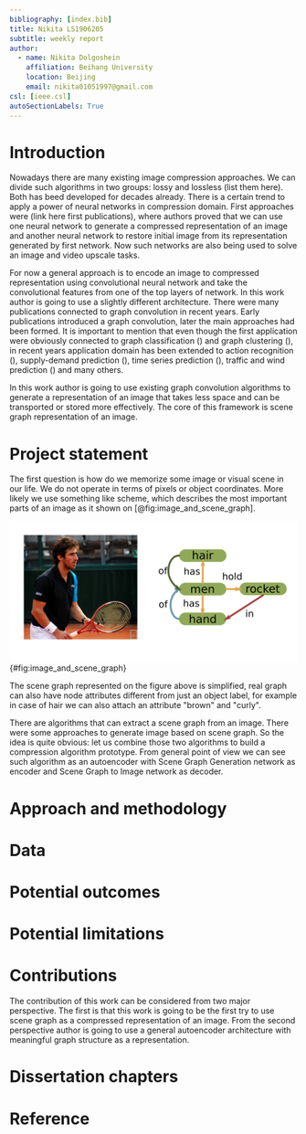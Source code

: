 ```yaml
---
bibliography: [index.bib]
title: Nikita LS1906205
subtitle: weekly report
author:
  - name: Nikita Dolgoshein
    affiliation: Beihang University
    location: Beijing
    email: nikita01051997@gmail.com
csl: [ieee.csl]
autoSectionLabels: True
---
```


# Introduction

Nowadays there are many existing image compression approaches. We can divide such algorithms in two groups: lossy and lossless (list them here). Both has beed developed for decades already. There is a certain trend to apply a power of neural networks in compression domain. First approaches were (link here first publications), where authors proved that we can use one neural network to generate a compressed representation of an image and another neural network to restore initial image from its representation generated by first network. Now such networks are also being used to solve an image and video upscale tasks.

For now a general approach is to encode an image to compressed representation using convolutional neural network and take the convolutional features from one of the top layers of network. In this work author is going to use a slightly different architecture. There were many publications connected to graph convolution in recent years. Early publications introduced a graph convolution, later the main approaches had been formed. It is important to mention that even though the first application were obviously connected to graph classification () and graph clustering (), in recent years application domain has been extended to action recognition (), supply-demand prediction (), time series prediction (), traffic and wind prediction () and many others.

In this work author is going to use existing graph convolution algorithms to generate a representation of an image that takes less space and can be transported or stored more effectively. The core of this framework is scene graph representation of an image.

# Project statement

The first question is how do we memorize some image or visual scene in our life. We do not operate in terms of pixels or object coordinates. More likely we use something like scheme, which describes the most important parts of an image as it shown on [@fig:image_and_scene_graph].

![Image and scene graph associated with it](Image%20and%20scene%20graph.png){#fig:image_and_scene_graph}

The scene graph represented on the figure above is simplified, real graph can also have node attributes different from just an object label, for example in case of hair we can also attach an attribute "brown" and "curly".

There are algorithms that can extract a scene graph from an image. There were some approaches to generate image based on scene graph. So the idea is quite obvious: let us combine those two algorithms to build a compression algorithm prototype. From general point of view we can see such algorithm as an autoencoder with Scene Graph Generation network as encoder and Scene Graph to Image network as decoder.

# Approach and methodology



# Data

# Potential outcomes

# Potential limitations

# Contributions

The contribution of this work can be considered from two major perspective. The first is that this work is going to be the first try to use scene graph as a compressed representation of an image. From the second perspective author is going to use a general autoencoder architecture with meaningful graph structure as a representation. 

# Dissertation chapters

# Reference